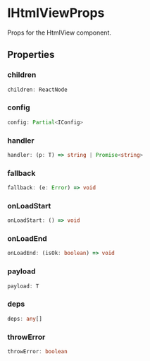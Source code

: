 # IHtmlViewProps

Props for the HtmlView component.

## Properties

### children

```ts
children: ReactNode
```

### config

```ts
config: Partial<IConfig>
```

### handler

```ts
handler: (p: T) => string | Promise<string>
```

### fallback

```ts
fallback: (e: Error) => void
```

### onLoadStart

```ts
onLoadStart: () => void
```

### onLoadEnd

```ts
onLoadEnd: (isOk: boolean) => void
```

### payload

```ts
payload: T
```

### deps

```ts
deps: any[]
```

### throwError

```ts
throwError: boolean
```
